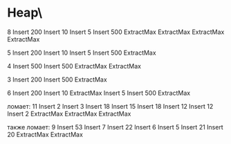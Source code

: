 # Heap\
8
Insert 200
Insert 10
Insert 5
Insert 500
ExtractMax
ExtractMax
ExtractMax
ExtractMax

5
Insert 200
Insert 10
Insert 5
Insert 500
ExtractMax

4
Insert 500
Insert 500
ExtractMax
ExtractMax

3
Insert 200
Insert 500
ExtractMax

6
Insert 200
Insert 10
ExtractMax
Insert 5
Insert 500
ExtractMax

ломает:
11
Insert 2
Insert 3
Insert 18
Insert 15
Insert 18
Insert 12
Insert 12
Insert 2
ExtractMax
ExtractMax
ExtractMax

также ломает:
9
Insert 53
Insert 7
Insert 22
Insert 6
Insert 5
Insert 21
Insert 20
ExtractMax
ExtractMax
